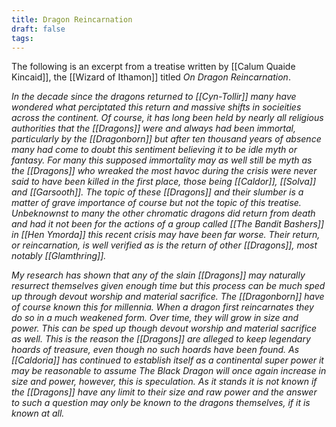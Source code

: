 ```yaml
---
title: Dragon Reincarnation
draft: false
tags:
---
```

The following is an excerpt from a treatise written by [[Calum Quaide Kincaid]], the [[Wizard of Ithamon]] titled *On Dragon Reincarnation*. 

*In the decade since the dragons returned to [[Cyn-Tollir]] many have wondered what perciptated this return and massive shifts in socieities across the continent. Of course, it has long been held by nearly all religious authorities that the [[Dragons]] were and always had been immortal, particularly by the [[Dragonborn]] but after ten thousand years of absence many had come to doubt this sentiment believing it to be idle myth or fantasy. For many this supposed immortality may as well still be myth as the [[Dragons]] who wreaked the most havoc during the crisis were never said to have been killed in the first place, those being [[Caldor]], [[Solva]] and [[Garsooth]]. The topic of these [[Dragons]] and their slumber is a matter of grave importance of course but not the topic of this treatise. Unbeknownst to many the other chromatic dragons did return from death and had it not been for the actions of a group called [[The Bandit Bashers]] in [[Hen Ymorda]] this recent crisis may have been far worse. Their return, or reincarnation, is well verified as is the return of other [[Dragons]], most notably [[Glamthring]].*

*My research has shown that any of the slain [[Dragons]] may naturally resurrect themselves given enough time but this process can be much sped up through devout worship and material sacrifice. The [[Dragonborn]] have of course known this for millennia. When a dragon first reincarnates they do so in a much weakened form. Over time, they will grow in size and power. This can be sped up though devout worship and material sacrifice as well. This is the reason the [[Dragons]] are alleged to keep legendary hoards of treasure, even though no such hoards have been found. As [[Caldoria]] has continued to establish itself as a continental super power it may be reasonable to assume The Black Dragon will once again increase in size and power, however, this is speculation. As it stands it is not known if the [[Dragons]] have any limit to their size and raw power and the answer to such a question may only be known to the dragons themselves, if it is known at all.*

